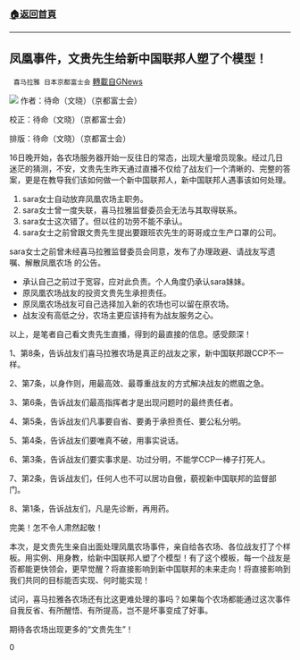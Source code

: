 ###  [:house:返回首頁](https://github.com/ourhimalayas/txt)
---

## 凤凰事件，文贵先生给新中国联邦人塑了个模型！
` 喜马拉雅 日本京都富士会` [轉載自GNews](https://gnews.org/zh-hans/674306/)

![]()![](https://gnews-media-offload.s3.amazonaws.com/wp-content/uploads/2020/12/13150424/%E6%96%B0%E4%B8%AD%E5%9B%BD%E8%81%94%E9%82%A6%E4%BA%BA%E7%9A%84%E4%BD%BF%E5%91%BD.png)
作者：待命（文晓）（京都富士会）

校正：待命（文晓）（京都富士会）

排版：待命（文晓）（京都富士会）

16日晚开始，各农场服务器开始一反往日的常态，出现大量增员现象。经过几日迷茫的猜测，不安，文贵先生昨天通过直播不仅给了战友们一个清晰的、完整的答案，更是在教导我们该如何做一个新中国联邦人，新中国联邦人遇事该如何处理。

1. sara女士自动放弃凤凰农场主职务。
2. sara女士曾一度失联，喜马拉雅监督委员会无法与其取得联系。
3. sara女士这次错了。但以往的功劳不能不承认。
4. sara女士之前曾跟文贵先生提出要跟班农先生的哥哥成立生产口罩的公司。


sara女士之前曾未经喜马拉雅监督委员会同意，发布了办理政避、请战友写遗嘱、解散凤凰农场 的公告。

- 承认自己之前过于宽容，应对此负责。个人角度仍承认sara妹妹。
- 原凤凰农场战友的投资文贵先生承担责任。
- 原凤凰农场战友可自己选择加入新的农场也可以留在原农场。
- 战友没有高低之分，农场主更应该持有为战友服务之心。


以上，是笔者自己看文贵先生直播，得到的最直接的信息。感受颇深！

1、第8条，告诉战友们喜马拉雅农场是真正的战友之家，新中国联邦跟CCP不一样。

2、第7条，以身作则，用最高效、最尊重战友的方式解决战友的燃眉之急。

3、第6条，告诉战友们最高指挥者才是出现问题时的最终责任者。

4、第5条，告诉战友们凡事要自省、要勇于承担责任、要公私分明。

5、第4条，告诉战友们要唯真不破，用事实说话。

6、第3条，告诉战友们要实事求是、功过分明，不能学CCP一棒子打死人。

7、第2条，告诉战友们，任何人也不可以居功自傲，藐视新中国联邦的监督部门。

8、第1条，告诉战友们，凡是先诊断，再用药。

完美！怎不令人肃然起敬！

本次，是文贵先生亲自出面处理凤凰农场事件，亲自给各农场、各位战友打了个样板。用实例、用身教，给新中国联邦人塑了个模型！有了这个模板，每一个战友是否都能更快领会，更早觉醒？将直接影响到新中国联邦的未来走向！将直接影响到我们共同的目标能否实现、何时能实现！

试问，喜马拉雅各农场还有比这更难处理的事吗？如果每个农场都能通过这次事件自我反省、有所醒悟、有所提高，岂不是坏事变成了好事。

期待各农场出现更多的“文贵先生”！

0
